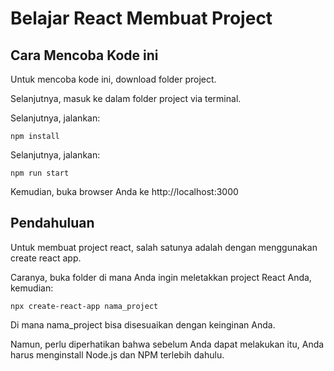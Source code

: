 # Belajar React Membuat Project

## Cara Mencoba Kode ini

Untuk mencoba kode ini, download folder project.

Selanjutnya, masuk ke dalam folder project via terminal.

Selanjutnya, jalankan:

```
npm install
```

Selanjutnya, jalankan:

```
npm run start
```

Kemudian, buka browser Anda ke http://localhost:3000

## Pendahuluan

Untuk membuat project react, salah satunya adalah dengan menggunakan create react app.

Caranya, buka folder di mana Anda ingin meletakkan project React Anda, kemudian:

```
npx create-react-app nama_project
```

Di mana nama_project bisa disesuaikan dengan keinginan Anda.

Namun, perlu diperhatikan bahwa sebelum Anda dapat melakukan itu, Anda harus menginstall Node.js dan NPM terlebih dahulu.
